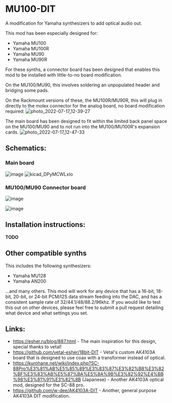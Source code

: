 # MU100-DIT

A modification for Yamaha synthesizers to add optical audio out.

This mod has been especially designed for: 
* Yamaha MU100
* Yamaha MU100R
* Yamaha MU90
* Yamaha MU90R

For these synths, a connector board has been designed that enables this mod to be installed with little-to-no board modification.

On the MU100/MU90, this involves soldering an unpopulated header and bridging some pads.

On the Rackmount versions of these, the MU100R/MU90R, this will plug in directly to the molex connector for the analog board, no board modification required:
![photo_2022-07-17_12-39-27](https://user-images.githubusercontent.com/69168929/179422151-2c272ed4-4cb8-4a8d-a61d-f0a968ebf39f.jpg)

The main board has been designed to fit within the limited back panel space on the MU100/MU90 and to not run into the MU100/MU100R's expansion cards.
![photo_2022-07-17_12-47-33](https://user-images.githubusercontent.com/69168929/179422331-9be33bff-7ec6-4d38-8f06-b7241b7882f0.jpg)

## Schematics:

### Main board
![image](https://user-images.githubusercontent.com/69168929/179423754-d52216fb-1cc9-4fc4-ad0a-abd354910dbe.png)
![kicad_DPyMCWLxIo](https://user-images.githubusercontent.com/69168929/179424924-cec83a69-bd84-4424-b4f6-b045f0588fc9.png)

### MU100/MU90 Connector board
![image](https://user-images.githubusercontent.com/69168929/179424441-e1b0f351-4cc6-4a31-9fa0-50293128b733.png)

![image](https://user-images.githubusercontent.com/69168929/179424835-b6d6c176-a9a0-4f71-8d41-2f23c120d1b3.png)


## Installation instructions:

**TODO**

## Other compatible synths
This includes the following synthesizers:

* Yamaha MU128
* Yamaha AN200

...and many others. This mod will work for any device that has a 16-bit, 18-bit, 20-bit, or 24-bit PCM/I2S data stream feeding into the DAC, and has a consistent sample rate of 32/44.1/48/88.2/96khz. If you would like to test this out on other devices, please feel free to submit a pull request detailing what device and what settings you set.

## Links:
* https://esher.ru/blog/887.html - The main inspiration for this design, special thanks to vetal!
* https://github.com/vetal-esher/18bit-DIT - Vetal's custom AK4103A board that is designed to use coax with a transformer instead of optical.
* https://kurohane.net/wiki/index.php?SC-88Pro%E3%81%AB%E5%85%89%E3%83%87%E3%82%B8%E3%82%BF%E3%83%AB%E5%87%BA%E5%8A%9B%E3%82%92%E4%BB%98%E3%81%91%E3%82%8B (Japanese) - Another AK4103A optical mod, designed for the SC-88 pro.
* https://github.com/w-dee/AK4103A-DIT - Another, general purpose AK4103A DIT modification.
